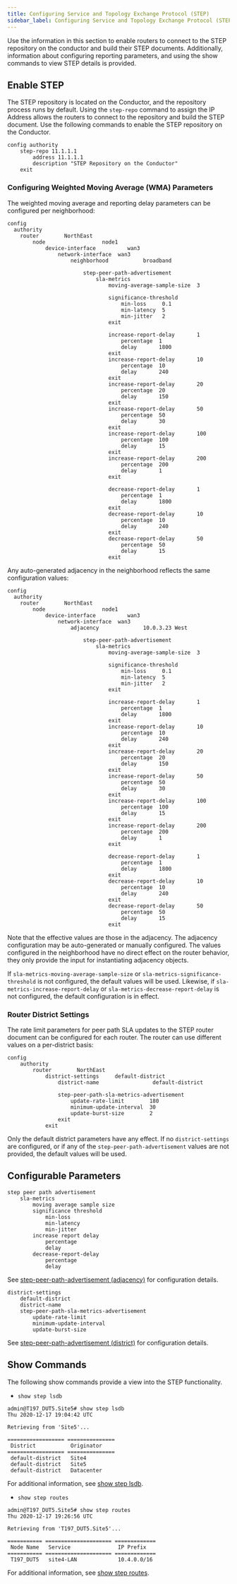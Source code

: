 ```yaml
---
title: Configuring Service and Topology Exchange Protocol (STEP)
sidebar_label: Configuring Service and Topology Exchange Protocol (STEP)
---
```


Use the information in this section to enable routers to connect to the STEP repository on the conductor and build their STEP documents. Additionally, information about configuring reporting parameters, and using the show commands to view STEP details is provided. 

## Enable STEP

The STEP repository is located on the Conductor, and the repository process runs by default. Using the `step-repo` command to assign the IP Address allows the routers to connect to the repository and build the STEP document. Use the following commands to enable the STEP repository on the Conductor. 
``` 
config authority
    step-repo 11.1.1.1
        address 11.1.1.1
        description "STEP Repository on the Conductor"
    exit
```

### Configuring Weighted Moving Average (WMA) Parameters

The weighted moving average and reporting delay parameters can be configured per neighborhood:

```
config
  authority
    router        NorthEast
        node                  node1
            device-interface          wan3
                network-interface  wan3
                    neighborhood           broadband

                        step-peer-path-advertisement
                            sla-metrics
                                moving-average-sample-size  3

                                significance-threshold
                                    min-loss     0.1
                                    min-latency  5
                                    min-jitter   2
                                exit

                                increase-report-delay       1
                                    percentage  1
                                    delay       1800
                                exit
                                increase-report-delay       10
                                    percentage  10
                                    delay       240
                                exit
                                increase-report-delay       20
                                    percentage  20
                                    delay       150
                                exit
                                increase-report-delay       50
                                    percentage  50
                                    delay       30
                                exit
                                increase-report-delay       100
                                    percentage  100
                                    delay       15
                                exit
                                increase-report-delay       200
                                    percentage  200
                                    delay       1
                                exit

                                decrease-report-delay       1
                                    percentage  1
                                    delay       1800
                                exit
                                decrease-report-delay       10
                                    percentage  10
                                    delay       240
                                exit
                                decrease-report-delay       50
                                    percentage  50
                                    delay       15
                                exit
```

Any auto-generated adjacency in the neighborhood reflects the same configuration values:
```
config
  authority
    router        NorthEast
        node                  node1
            device-interface          wan3
                network-interface  wan3
                    adjacency              10.0.3.23 West

                        step-peer-path-advertisement
                            sla-metrics
                                moving-average-sample-size  3

                                significance-threshold
                                    min-loss     0.1
                                    min-latency  5
                                    min-jitter   2
                                exit

                                increase-report-delay       1
                                    percentage  1
                                    delay       1800
                                exit
                                increase-report-delay       10
                                    percentage  10
                                    delay       240
                                exit
                                increase-report-delay       20
                                    percentage  20
                                    delay       150
                                exit
                                increase-report-delay       50
                                    percentage  50
                                    delay       30
                                exit
                                increase-report-delay       100
                                    percentage  100
                                    delay       15
                                exit
                                increase-report-delay       200
                                    percentage  200
                                    delay       1
                                exit

                                decrease-report-delay       1
                                    percentage  1
                                    delay       1800
                                exit
                                decrease-report-delay       10
                                    percentage  10
                                    delay       240
                                exit
                                decrease-report-delay       50
                                    percentage  50
                                    delay       15
                                exit
```
Note that the effective values are those in the adjacency. The adjacency configuration may be auto-generated or manually configured. The values configured in the neighborhood have no direct effect on the router behavior, they only provide the input for instantiating adjacency objects.

If `sla-metrics-moving-average-sample-size` or `sla-metrics-significance-threshold` is not configured, the default values will be used. Likewise, if `sla-metrics-increase-report-delay` or `sla-metrics-decrease-report-delay` is not configured, the default configuration is in effect.

### Router District Settings
The rate limit parameters for peer path SLA updates to the STEP router document can be configured for each router. The router can use different values on a per-district basis:
```
config
    authority
        router        NorthEast
            district-settings     default-district
                district-name                 default-district

                step-peer-path-sla-metrics-advertisement
                    update-rate-limit        180
                    minimum-update-interval  30
                    update-burst-size        2
                exit
            exit
```

Only the default district parameters have any effect. If no `district-settings` are configured, or if any of the `step-peer-path-advertisement` values are not provided, the default values will be used.

## Configurable Parameters
```
step peer path advertisement
    sla-metrics
        moving average sample size
        significance threshold
            min-loss
            min-latency
            min-jitter
        increase report delay
            percentage
            delay
        decrease-report-delay
            percentage
            delay
```
See [step-peer-path-advertisement (adjacency)](config_reference_guide.md#step-peer-path-advertisement-adjacency) for configuration details. 
```
district-settings
    default-district
    district-name
    step-peer-path-sla-metrics-advertisement
        update-rate-limit
        minimum-update-interval
        update-burst-size        
```
See [step-peer-path-advertisement (district)](config_reference_guide.md#step-peer-path-advertisement-district) for configuration details.

## Show Commands

The following show commands provide a view into the STEP functionality.

- `show step lsdb`
```
admin@T197_DUT5.Site5# show step lsdb
Thu 2020-12-17 19:04:42 UTC

Retrieving from 'Site5'...

================== ===============
 District           Originator
================== ===============
 default-district   Site4
 default-district   Site5
 default-district   Datacenter

```
For additional information, see [show step lsdb](cli_reference.md#show-step-lsdb).

- `show step routes`
```
admin@T197_DUT5.Site5# show step routes
Thu 2020-12-17 19:26:56 UTC

Retrieving from 'T197_DUT5.Site5'...

=========== ===================== =============
 Node Name   Service               IP Prefix
=========== ===================== =============
 T197_DUT5   site4-LAN             10.4.0.0/16

```
For additional information, see [show step routes](cli_reference.md#show-step-routes). 

